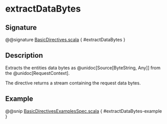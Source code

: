 # extractDataBytes

## Signature

@@signature [BasicDirectives.scala]($akka-http$/akka-http/src/main/scala/akka/http/scaladsl/server/directives/BasicDirectives.scala) { #extractDataBytes }

## Description

Extracts the entities data bytes as @unidoc[Source[ByteString, Any]] from the @unidoc[RequestContext].

The directive returns a stream containing the request data bytes.

## Example

@@snip [BasicDirectivesExamplesSpec.scala]($test$/scala/docs/http/scaladsl/server/directives/BasicDirectivesExamplesSpec.scala) { #extractDataBytes-example }